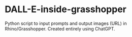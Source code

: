 # DALL-E-inside-grasshopper
Python script to input prompts and output images (URL) in Rhino/Grasshopper. Created entirely using ChatGPT.
